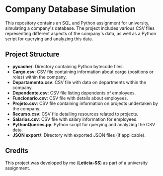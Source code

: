 # Company Database Simulation

This repository contains an SQL and Python assignment for university, simulating a company's database. The project includes various CSV files representing different aspects of the company's data, as well as a Python script for querying and analyzing this data.

## Project Structure

- **__pycache__/**: Directory containing Python bytecode files.
- **Cargo.csv**: CSV file containing information about cargo (positions or roles) within the company.
- **Departamento.csv**: CSV file with data on departments within the company.
- **Dependente.csv**: CSV file listing dependents of employees.
- **Funcionario.csv**: CSV file with details about employees.
- **Projeto.csv**: CSV file containing information on projects undertaken by the company.
- **Recurso.csv**: CSV file detailing resources related to projects.
- **Salarios.csv**: CSV file with salary information for employees.
- **PythonQueries.py**: Python script for querying and analyzing the CSV data.
- **JSON export/**: Directory with exported JSON files (if applicable).

## Credits

This project was developed by me (**Leticia-SS**) as part of a university assignment. 
